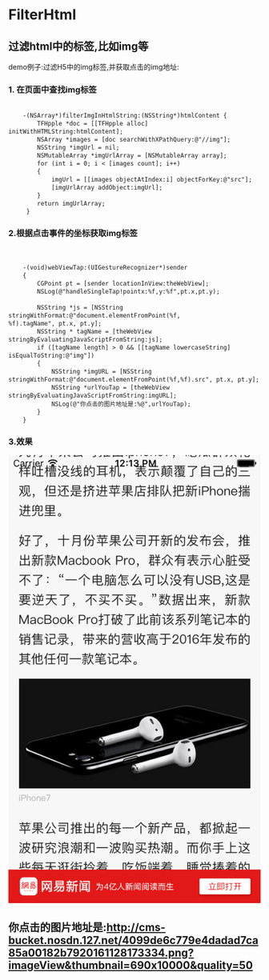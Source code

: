 # FilterHtml


## 过滤html中的标签,比如img等

demo例子:过滤H5中的img标签,并获取点击的img地址:



### 1. 在页面中查找img标签

```

	-(NSArray*)filterImgInHtmlString:(NSString*)htmlContent	{
   		TFHpple *doc = [[TFHpple alloc] initWithHTMLString:htmlContent];
   		NSArray *images = [doc searchWithXPathQuery:@"//img"];
   		NSString *imgUrl = nil;
   		NSMutableArray *imgUrlArray = [NSMutableArray array];
   		for (int i = 0; i < [images count]; i++)
   		{
       		imgUrl = [[images objectAtIndex:i] objectForKey:@"src"];
       		[imgUrlArray addObject:imgUrl];
   		}
   		return imgUrlArray;   
   	 }
```

### 2.根据点击事件的坐标获取img标签
```


	-(void)webViewTap:(UIGestureRecognizer*)sender
	{
   	 	CGPoint pt = [sender locationInView:theWebView];
    	NSLog(@"handleSingleTap!pointx:%f,y:%f",pt.x,pt.y);
    
    	NSString *js = [NSString stringWithFormat:@"document.elementFromPoint(%f, 			%f).tagName", pt.x, pt.y];
    	NSString * tagName = [theWebView stringByEvaluatingJavaScriptFromString:js];
    	if ([tagName length] > 0 && [[tagName lowercaseString] isEqualToString:@"img"])
    	{
       	 	NSString *imgURL = [NSString stringWithFormat:@"document.elementFromPoint(%f,%f).src", pt.x, pt.y];
        	NSString *urlYouTap = [theWebView stringByEvaluatingJavaScriptFromString:imgURL];
        	NSLog(@"你点击的图片地址是:%@",urlYouTap);
    	}
    }
```

### 3.效果

![](./1.png)


## 你点击的图片地址是:http://cms-bucket.nosdn.127.net/4099de6c779e4dadad7ca85a00182b7920161128173334.png?imageView&thumbnail=690x10000&quality=50

